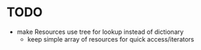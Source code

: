 # TODO

- make Resources use tree for lookup instead of dictionary
  - keep simple array of resources for quick access/iterators
